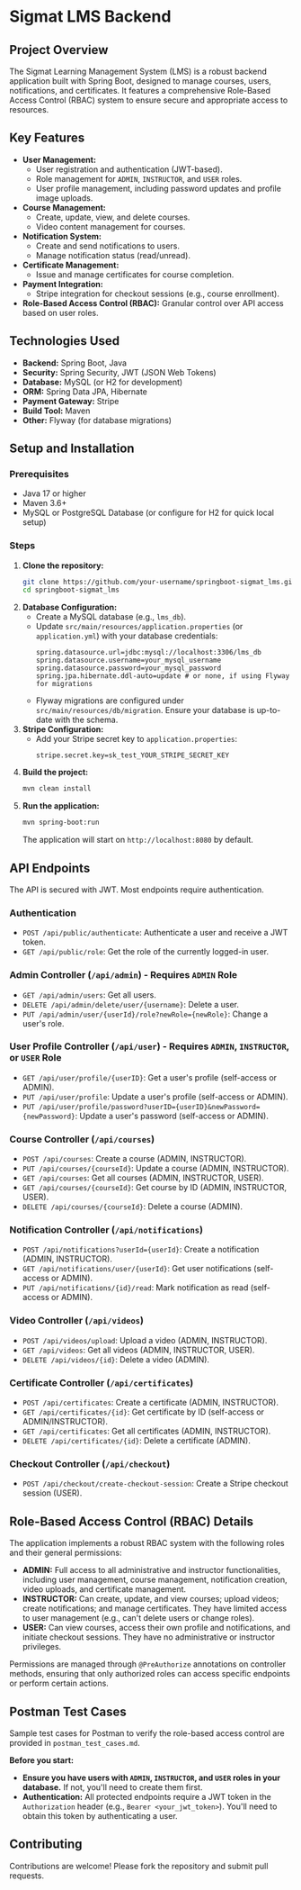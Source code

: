 # Sigmat LMS Backend

## Project Overview
The Sigmat Learning Management System (LMS) is a robust backend application built with Spring Boot, designed to manage courses, users, notifications, and certificates. It features a comprehensive Role-Based Access Control (RBAC) system to ensure secure and appropriate access to resources.

## Key Features
*   **User Management:**
    *   User registration and authentication (JWT-based).
    *   Role management for `ADMIN`, `INSTRUCTOR`, and `USER` roles.
    *   User profile management, including password updates and profile image uploads.
*   **Course Management:**
    *   Create, update, view, and delete courses.
    *   Video content management for courses.
*   **Notification System:**
    *   Create and send notifications to users.
    *   Manage notification status (read/unread).
*   **Certificate Management:**
    *   Issue and manage certificates for course completion.
*   **Payment Integration:**
    *   Stripe integration for checkout sessions (e.g., course enrollment).
*   **Role-Based Access Control (RBAC):** Granular control over API access based on user roles.

## Technologies Used
*   **Backend:** Spring Boot, Java
*   **Security:** Spring Security, JWT (JSON Web Tokens)
*   **Database:** MySQL (or H2 for development)
*   **ORM:** Spring Data JPA, Hibernate
*   **Payment Gateway:** Stripe
*   **Build Tool:** Maven
*   **Other:** Flyway (for database migrations)

## Setup and Installation

### Prerequisites
*   Java 17 or higher
*   Maven 3.6+
*   MySQL or PostgreSQL Database (or configure for H2 for quick local setup)

### Steps
1.  **Clone the repository:**
    ```bash
    git clone https://github.com/your-username/springboot-sigmat_lms.git
    cd springboot-sigmat_lms
    ```
2.  **Database Configuration:**
    *   Create a MySQL database (e.g., `lms_db`).
    *   Update `src/main/resources/application.properties` (or `application.yml`) with your database credentials:
        ```properties
        spring.datasource.url=jdbc:mysql://localhost:3306/lms_db
        spring.datasource.username=your_mysql_username
        spring.datasource.password=your_mysql_password
        spring.jpa.hibernate.ddl-auto=update # or none, if using Flyway for migrations
        ```
    *   Flyway migrations are configured under `src/main/resources/db/migration`. Ensure your database is up-to-date with the schema.
3.  **Stripe Configuration:**
    *   Add your Stripe secret key to `application.properties`:
        ```properties
        stripe.secret.key=sk_test_YOUR_STRIPE_SECRET_KEY
        ```
4.  **Build the project:**
    ```bash
    mvn clean install
    ```
5.  **Run the application:**
    ```bash
    mvn spring-boot:run
    ```
    The application will start on `http://localhost:8080` by default.

## API Endpoints

The API is secured with JWT. Most endpoints require authentication.

### Authentication
*   `POST /api/public/authenticate`: Authenticate a user and receive a JWT token.
*   `GET /api/public/role`: Get the role of the currently logged-in user.

### Admin Controller (`/api/admin`) - Requires `ADMIN` Role
*   `GET /api/admin/users`: Get all users.
*   `DELETE /api/admin/delete/user/{username}`: Delete a user.
*   `PUT /api/admin/user/{userId}/role?newRole={newRole}`: Change a user's role.

### User Profile Controller (`/api/user`) - Requires `ADMIN`, `INSTRUCTOR`, or `USER` Role
*   `GET /api/user/profile/{userID}`: Get a user's profile (self-access or ADMIN).
*   `PUT /api/user/profile`: Update a user's profile (self-access or ADMIN).
*   `PUT /api/user/profile/password?userID={userID}&newPassword={newPassword}`: Update a user's password (self-access or ADMIN).

### Course Controller (`/api/courses`)
*   `POST /api/courses`: Create a course (ADMIN, INSTRUCTOR).
*   `PUT /api/courses/{courseId}`: Update a course (ADMIN, INSTRUCTOR).
*   `GET /api/courses`: Get all courses (ADMIN, INSTRUCTOR, USER).
*   `GET /api/courses/{courseId}`: Get course by ID (ADMIN, INSTRUCTOR, USER).
*   `DELETE /api/courses/{courseId}`: Delete a course (ADMIN).

### Notification Controller (`/api/notifications`)
*   `POST /api/notifications?userId={userId}`: Create a notification (ADMIN, INSTRUCTOR).
*   `GET /api/notifications/user/{userId}`: Get user notifications (self-access or ADMIN).
*   `PUT /api/notifications/{id}/read`: Mark notification as read (self-access or ADMIN).

### Video Controller (`/api/videos`)
*   `POST /api/videos/upload`: Upload a video (ADMIN, INSTRUCTOR).
*   `GET /api/videos`: Get all videos (ADMIN, INSTRUCTOR, USER).
*   `DELETE /api/videos/{id}`: Delete a video (ADMIN).

### Certificate Controller (`/api/certificates`)
*   `POST /api/certificates`: Create a certificate (ADMIN, INSTRUCTOR).
*   `GET /api/certificates/{id}`: Get certificate by ID (self-access or ADMIN/INSTRUCTOR).
*   `GET /api/certificates`: Get all certificates (ADMIN, INSTRUCTOR).
*   `DELETE /api/certificates/{id}`: Delete a certificate (ADMIN).

### Checkout Controller (`/api/checkout`)
*   `POST /api/checkout/create-checkout-session`: Create a Stripe checkout session (USER).

## Role-Based Access Control (RBAC) Details
The application implements a robust RBAC system with the following roles and their general permissions:

*   **ADMIN:** Full access to all administrative and instructor functionalities, including user management, course management, notification creation, video uploads, and certificate management.
*   **INSTRUCTOR:** Can create, update, and view courses; upload videos; create notifications; and manage certificates. They have limited access to user management (e.g., can't delete users or change roles).
*   **USER:** Can view courses, access their own profile and notifications, and initiate checkout sessions. They have no administrative or instructor privileges.

Permissions are managed through `@PreAuthorize` annotations on controller methods, ensuring that only authorized roles can access specific endpoints or perform certain actions.

## Postman Test Cases
Sample test cases for Postman to verify the role-based access control are provided in `postman_test_cases.md`.

**Before you start:**

*   **Ensure you have users with `ADMIN`, `INSTRUCTOR`, and `USER` roles in your database.** If not, you'll need to create them first.
*   **Authentication:** All protected endpoints require a JWT token in the `Authorization` header (e.g., `Bearer <your_jwt_token>`). You'll need to obtain this token by authenticating a user.

## Contributing
Contributions are welcome! Please fork the repository and submit pull requests.
